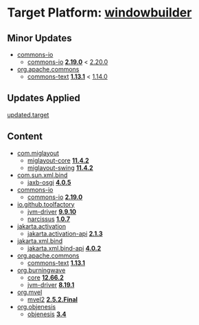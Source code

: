 # Target Platform: [windowbuilder](https://raw.githubusercontent.com/eclipse/windowbuilder/master/target-platform/mvn/wb-mvn.target)

## Minor Updates
 - [commons-io](https://repo.maven.apache.org/maven2/commons-io/)
    - [commons-io](https://repo.maven.apache.org/maven2/commons-io/commons-io/) **[2.19.0](https://repo.maven.apache.org/maven2/commons-io/commons-io/2.19.0)** < [2.20.0](https://repo.maven.apache.org/maven2/commons-io/commons-io/2.20.0/)
 - [org.apache.commons](https://repo.maven.apache.org/maven2/org/apache/commons/)
    - [commons-text](https://repo.maven.apache.org/maven2/org/apache/commons/commons-text/) **[1.13.1](https://repo.maven.apache.org/maven2/org/apache/commons/commons-text/1.13.1)** < [1.14.0](https://repo.maven.apache.org/maven2/org/apache/commons/commons-text/1.14.0/)

## Updates Applied
[updated.target](updated.target)

## Content
 - [com.miglayout](https://repo.maven.apache.org/maven2/com/miglayout/)
    - [miglayout-core](https://repo.maven.apache.org/maven2/com/miglayout/miglayout-core/) **[11.4.2](https://repo.maven.apache.org/maven2/com/miglayout/miglayout-core/11.4.2)**
    - [miglayout-swing](https://repo.maven.apache.org/maven2/com/miglayout/miglayout-swing/) **[11.4.2](https://repo.maven.apache.org/maven2/com/miglayout/miglayout-swing/11.4.2)**
 - [com.sun.xml.bind](https://repo.maven.apache.org/maven2/com/sun/xml/bind/)
    - [jaxb-osgi](https://repo.maven.apache.org/maven2/com/sun/xml/bind/jaxb-osgi/) **[4.0.5](https://repo.maven.apache.org/maven2/com/sun/xml/bind/jaxb-osgi/4.0.5)**
 - [commons-io](https://repo.maven.apache.org/maven2/commons-io/)
    - [commons-io](https://repo.maven.apache.org/maven2/commons-io/commons-io/) **[2.19.0](https://repo.maven.apache.org/maven2/commons-io/commons-io/2.19.0)**
 - [io.github.toolfactory](https://repo.maven.apache.org/maven2/io/github/toolfactory/)
    - [jvm-driver](https://repo.maven.apache.org/maven2/io/github/toolfactory/jvm-driver/) **[9.9.10](https://repo.maven.apache.org/maven2/io/github/toolfactory/jvm-driver/9.9.10)**
    - [narcissus](https://repo.maven.apache.org/maven2/io/github/toolfactory/narcissus/) **[1.0.7](https://repo.maven.apache.org/maven2/io/github/toolfactory/narcissus/1.0.7)**
 - [jakarta.activation](https://repo.maven.apache.org/maven2/jakarta/activation/)
    - [jakarta.activation-api](https://repo.maven.apache.org/maven2/jakarta/activation/jakarta.activation-api/) **[2.1.3](https://repo.maven.apache.org/maven2/jakarta/activation/jakarta.activation-api/2.1.3)**
 - [jakarta.xml.bind](https://repo.maven.apache.org/maven2/jakarta/xml/bind/)
    - [jakarta.xml.bind-api](https://repo.maven.apache.org/maven2/jakarta/xml/bind/jakarta.xml.bind-api/) **[4.0.2](https://repo.maven.apache.org/maven2/jakarta/xml/bind/jakarta.xml.bind-api/4.0.2)**
 - [org.apache.commons](https://repo.maven.apache.org/maven2/org/apache/commons/)
    - [commons-text](https://repo.maven.apache.org/maven2/org/apache/commons/commons-text/) **[1.13.1](https://repo.maven.apache.org/maven2/org/apache/commons/commons-text/1.13.1)**
 - [org.burningwave](https://repo.maven.apache.org/maven2/org/burningwave/)
    - [core](https://repo.maven.apache.org/maven2/org/burningwave/core/) **[12.66.2](https://repo.maven.apache.org/maven2/org/burningwave/core/12.66.2)**
    - [jvm-driver](https://repo.maven.apache.org/maven2/org/burningwave/jvm-driver/) **[8.19.1](https://repo.maven.apache.org/maven2/org/burningwave/jvm-driver/8.19.1)**
 - [org.mvel](https://repo.maven.apache.org/maven2/org/mvel/)
    - [mvel2](https://repo.maven.apache.org/maven2/org/mvel/mvel2/) **[2.5.2.Final](https://repo.maven.apache.org/maven2/org/mvel/mvel2/2.5.2.Final)**
 - [org.objenesis](https://repo.maven.apache.org/maven2/org/objenesis/)
    - [objenesis](https://repo.maven.apache.org/maven2/org/objenesis/objenesis/) **[3.4](https://repo.maven.apache.org/maven2/org/objenesis/objenesis/3.4)**
